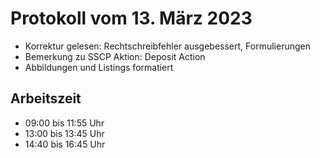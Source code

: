 # Protokoll vom 13. März 2023 

- Korrektur gelesen: Rechtschreibfehler ausgebessert, Formulierungen
- Bemerkung zu SSCP Aktion: Deposit Action
- Abbildungen und Listings formatiert

## Arbeitszeit
<!-- { "progress": true, "date": ["23/03/13"] } -->
- 09:00 bis 11:55 Uhr
- 13:00 bis 13:45 Uhr
- 14:40 bis 16:45 Uhr
<!-- { "progress": false } -->
